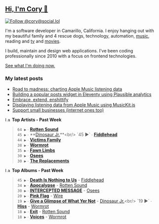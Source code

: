 ## [Hi, I'm Cory 👋](https://coryd.dev)

[![Follow @cory@social.lol](https://img.shields.io/mastodon/follow/109606224363698309?domain=https%3A%2F%2Fsocial.lol&style=for-the-badge&logo=Mastodon&logoColor=white&labelColor=6364FF)](https://social.lol/@cory)

I'm a software developer in Camarillo, California. I enjoy hanging out with my beautiful family and 4 rescue dogs, technology, automation, <a href="https://www.last.fm/user/cdrn_" target="_blank" rel="noopener noreferrer">music</a>, reading and <a href="https://trakt.tv/users/cdransf" target="_blank" rel="noopener noreferrer">tv</a> and <a href="https://letterboxd.com/cdme" target="_blank" rel="noopener noreferrer">movies</a>.

I build, maintain and design web applications. I've been coding professionally since 2010 with a focus on frontend technologies.

[See what I'm doing now.](https://coryd.dev/now)

### My latest posts
<!-- BLOGPOSTS:START -->
- [Road to madness: charting Apple Music listening data](https://coryd.dev/posts/2023/road-to-madness-apple-music-charts/)
- [Building a popular posts widget in Eleventy using Plausible analytics](https://coryd.dev/posts/2023/popular-posts-widget-using-eleventy-plausible/)
- [Embrace, extend, enshittify](https://coryd.dev/posts/2023/embrace-extend-enshittify/)
- [Displaying listening data from Apple Music using MusicKit.js](https://coryd.dev/posts/2023/displaying-listening-data-from-apple-music-using-musickit/)
- [Support small businesses (internet ones too)](https://coryd.dev/posts/2023/support-small-businesses-internet-ones-too/)
<!-- BLOGPOSTS:END -->

<!--START_LASTFM_ARTISTS:{"period": "7day", "rows": 8}-->
<a href="https://last.fm" target="_blank"><img src="https://user-images.githubusercontent.com/17434202/215290617-e793598d-d7c9-428f-9975-156db1ba89cc.svg" alt="Last.fm Logo" width="18" height="13"/></a> **Top Artists - Past Week**

> `64 ▶️` ∙ **[Rotten Sound](https://www.last.fm/music/Rotten+Sound)**<br/>
> `45 ▶️` ∙ **[Dinosaur Jr.](https://www.last.fm/music/Dinosaur+Jr.)**<br/>
> `45 ▶️` ∙ **[Fiddlehead](https://www.last.fm/music/Fiddlehead)**<br/>
> `44 ▶️` ∙ **[Victims Family](https://www.last.fm/music/Victims+Family)**<br/>
> `38 ▶️` ∙ **[Wormrot](https://www.last.fm/music/Wormrot)**<br/>
> `35 ▶️` ∙ **[Fawn Limbs](https://www.last.fm/music/Fawn+Limbs)**<br/>
> `30 ▶️` ∙ **[Osees](https://www.last.fm/music/Osees)**<br/>
> `30 ▶️` ∙ **[The Replacements](https://www.last.fm/music/The+Replacements)**<br/>
<!--END_LASTFM_ARTISTS-->

<!--START_LASTFM_ALBUMS:{"period": "7day", "rows": 8}-->
<a href="https://last.fm" target="_blank"><img src="https://user-images.githubusercontent.com/17434202/215290617-e793598d-d7c9-428f-9975-156db1ba89cc.svg" alt="Last.fm Logo" width="18" height="13"/></a> **Top Albums - Past Week**

> `45 ▶️` ∙ **[Death Is Nothing to Us](https://www.last.fm/music/Fiddlehead/Death+Is+Nothing+to+Us)** - [Fiddlehead](https://www.last.fm/music/Fiddlehead)<br/>
> `34 ▶️` ∙ **[Apocalypse](https://www.last.fm/music/Rotten+Sound/Apocalypse)** - [Rotten Sound](https://www.last.fm/music/Rotten+Sound)<br/>
> `30 ▶️` ∙ **[INTERCEPTED MESSAGE](https://www.last.fm/music/Osees/INTERCEPTED+MESSAGE)** - [Osees](https://www.last.fm/music/Osees)<br/>
> `20 ▶️` ∙ **[Pink Flag](https://www.last.fm/music/Wire/Pink+Flag)** - [Wire](https://www.last.fm/music/Wire)<br/>
> `19 ▶️` ∙ **[Give a Glimpse of What Yer Not](https://www.last.fm/music/Dinosaur+Jr./Give+a+Glimpse+of+What+Yer+Not)** - [Dinosaur Jr.](https://www.last.fm/music/Dinosaur+Jr.)<br/>
> `19 ▶️` ∙ **[Hiss](https://www.last.fm/music/Wormrot/Hiss)** - [Wormrot](https://www.last.fm/music/Wormrot)<br/>
> `18 ▶️` ∙ **[Exit](https://www.last.fm/music/Rotten+Sound/Exit)** - [Rotten Sound](https://www.last.fm/music/Rotten+Sound)<br/>
> `18 ▶️` ∙ **[Voices](https://www.last.fm/music/Wormrot/Voices)** - [Wormrot](https://www.last.fm/music/Wormrot)<br/>
<!--END_LASTFM_ALBUMS-->
